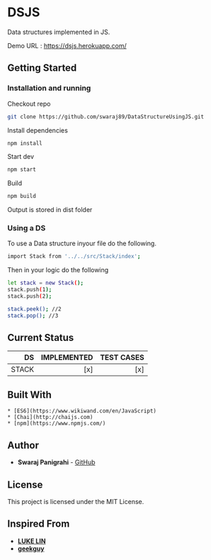 # DSJS 

Data structures implemented in JS.

Demo URL : https://dsjs.herokuapp.com/
## Getting Started

### Installation and running

Checkout repo 
```sh
git clone https://github.com/swaraj89/DataStructureUsingJS.git
```
Install dependencies

```sh
npm install
```

Start dev

```sh
npm start
```

Build

```sh
npm build
```
Output is stored in dist folder

### Using a DS

To use a Data structure inyour file do the following.

```sh
import Stack from '../../src/Stack/index';
```

Then in your logic do the following

```sh
let stack = new Stack();
stack.push(1);
stack.push(2);

stack.peek(); //2
stack.pop(); //3
```
## Current Status


| DS 	|  IMPLEMENTED	|  TEST CASES 	|
|--:	|--:	|---:	|
| STACK 	| [x] | [x] 	|

## Built With
    * [ES6](https://www.wikiwand.com/en/JavaScript)
    * [Chai](http://chaijs.com)
    * [npm](https://www.npmjs.com/)

## Author

* **Swaraj Panigrahi** - [GitHub](https://github.com/swaraj89)

## License

This project is licensed under the MIT License.

## Inspired From

* [**LUKE LIN**](https://github.com/LukeLin)
* [**geekguy**](https://github.com/geekguy)
